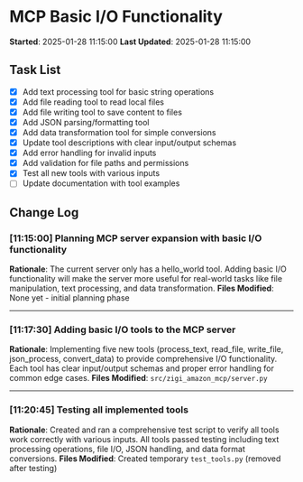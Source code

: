 # MCP Basic I/O Functionality
**Started**: 2025-01-28 11:15:00
**Last Updated**: 2025-01-28 11:15:00

## Task List
- [x] Add text processing tool for basic string operations
- [x] Add file reading tool to read local files
- [x] Add file writing tool to save content to files
- [x] Add JSON parsing/formatting tool
- [x] Add data transformation tool for simple conversions
- [x] Update tool descriptions with clear input/output schemas
- [x] Add error handling for invalid inputs
- [x] Add validation for file paths and permissions
- [x] Test all new tools with various inputs
- [ ] Update documentation with tool examples

## Change Log

### [11:15:00] Planning MCP server expansion with basic I/O functionality
**Rationale**: The current server only has a hello_world tool. Adding basic I/O functionality will make the server more useful for real-world tasks like file manipulation, text processing, and data transformation.
**Files Modified**: None yet - initial planning phase

---

### [11:17:30] Adding basic I/O tools to the MCP server
**Rationale**: Implementing five new tools (process_text, read_file, write_file, json_process, convert_data) to provide comprehensive I/O functionality. Each tool has clear input/output schemas and proper error handling for common edge cases.
**Files Modified**: `src/zigi_amazon_mcp/server.py`

---

### [11:20:45] Testing all implemented tools
**Rationale**: Created and ran a comprehensive test script to verify all tools work correctly with various inputs. All tools passed testing including text processing operations, file I/O, JSON handling, and data format conversions.
**Files Modified**: Created temporary `test_tools.py` (removed after testing)